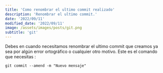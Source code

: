 ```yaml
---
title: 'Como renombrar el ultimo commit realizado'
description: 'Renombrar el ultimo commit.'
date: '2022/09/11'
modified_date: '2022/09/11'
image: /assets/images/posts/git.png
subtitle: 'git'
---
```


Debes en cuando necesitamos renombrar el ultimo commit que creamos ya sea por algún error ortográfico o cualquier otro motivo.
Este es el comando que necesitas :

```shell
git commit --amend -m "Nuevo mensaje"
```

